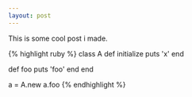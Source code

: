 ```yaml
---
layout: post
---
```

This is some cool post i made.

{% highlight ruby %}
class A
  def initialize
    puts 'x'
  end

  def foo
    puts 'foo'
  end
end

a = A.new
a.foo
{% endhighlight %}

